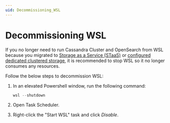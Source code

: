 ```yaml
---
uid: Decommissioning_WSL
---
```


# Decommissioning WSL

If you no longer need to run Cassandra Cluster and OpenSearch from WSL because you migrated to [Storage as a Service (STaaS)](xref:STaaS) or [configured dedicated clustered storage](xref:Configuring_dedicated_clustered_storage), it is recommended to stop WSL so it no longer consumes any resources.

Follow the below steps to decommission WSL:

1. In an elevated Powershell window, run the following command:

    ```powershell
    wsl --shutdown
     ```

1. Open Task Scheduler.
1. Right-click the "Start WSL" task and click *Disable*.
